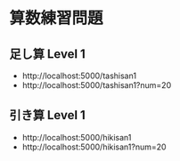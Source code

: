 # 算数練習問題

## 足し算 Level 1

- http://localhost:5000/tashisan1
- http://localhost:5000/tashisan1?num=20

## 引き算 Level 1

- http://localhost:5000/hikisan1
- http://localhost:5000/hikisan1?num=20



